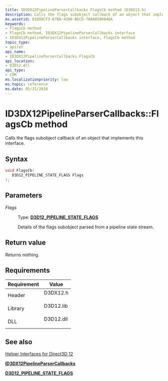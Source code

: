 ```yaml
---
title: ID3DX12PipelineParserCallbacks FlagsCb method (D3DX12.h)
description: Calls the flags subobject callback of an object that implements this interface.
ms.assetid: 81DD8CF3-87BA-4380-BECD-70A80580048A
keywords:
- FlagsCb method
- FlagsCb method, ID3DX12PipelineParserCallbacks interface
- ID3DX12PipelineParserCallbacks interface, FlagsCb method
topic_type:
- apiref
api_name:
- ID3DX12PipelineParserCallbacks.FlagsCb
api_location:
- D3D12.dll
api_type:
- COM
ms.localizationpriority: low
ms.topic: reference
ms.date: 05/31/2018
---
```


# ID3DX12PipelineParserCallbacks::FlagsCb method

Calls the flags subobject callback of an object that implements this interface.

## Syntax


```C++
void FlagsCb(
   D3D12_PIPELINE_STATE_FLAGS Flags
);
```



## Parameters

<dl> <dt>

*Flags* 
</dt> <dd>

Type: **[**D3D12\_PIPELINE\_STATE\_FLAGS**](/windows/desktop/api/d3d12/ne-d3d12-d3d12_pipeline_state_flags)**

Details of the flags subobject parsed from a pipeline state stream.

</dd> </dl>

## Return value

Returns nothing.

## Requirements



| Requirement | Value |
|--------------------|--------------------------------------------------------------------------------------|
| Header<br/>  | <dl> <dt>D3DX12.h</dt> </dl>  |
| Library<br/> | <dl> <dt>D3D12.lib</dt> </dl> |
| DLL<br/>     | <dl> <dt>D3D12.dll</dt> </dl> |



## See also

<dl> <dt>

[Helper Interfaces for Direct3D 12](helper-interfaces-for-d3d12.md)
</dt> <dt>

[**ID3DX12PipelineParserCallbacks**](id3dx12pipelineparsercallbacks.md)
</dt> <dt>

[**D3D12\_PIPELINE\_STATE\_FLAGS**](/windows/desktop/api/d3d12/ne-d3d12-d3d12_pipeline_state_flags)
</dt> </dl>

 

 






